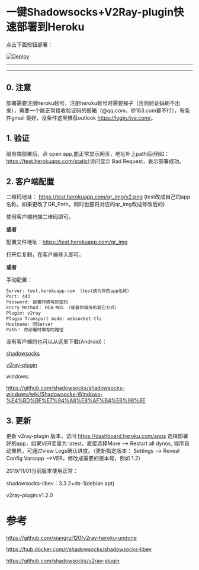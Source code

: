 # 一键Shadowsocks+V2Ray-plugin快速部署到Heroku

点击下面按钮部署：

[![Deploy](https://www.herokucdn.com/deploy/button.png)](https://heroku.com/deploy)
- - -
- - -

## 0. 注意

部署需要注册heroku帐号，注册heroku帐号时需要梯子（否则验证码刷不出来），需要一个能正常接收验证码的邮箱（@qq.com，@163.com都不行），有条件gmail
最好，没条件这里推荐outlook <https://login.live.com/>。

## 1. 验证

服务端部署后，点 open app,能正常显示网页，地址补上path后(例如：<https://test.herokuapp.com/static>)访问显示 Bad Request，表示部署成功。

## 2. 客户端配置

二维码地址： https://test.herokuapp.com/qr_img/v2.png
(test改成自己的app名称，如果更改了QR_Path，同时也要将对应的qr_img改成修改后的)

使用客户端扫描二维码即可。

**或者**

配置文件地址：https://test.herokuapp.com/qr_img

打开后复制，在客户端导入即可。

**或者**

手动配置：

```sh
Server: test.herokuapp.com （test换为你的app名称）
Port: 443
Password: 部署时填写的密码
Encry Method： RC4-MD5 （或者你填写的其它方式）
Plugin: v2ray
Plugin Transport mode: websocket-tls
Hostname: 同Server
Path： 你部署时填写的路径
```

没有客户端的也可以从这里下载(Android)：

[shadowsocks](https://github.com/ygcaicn/ss-heroku/raw/master/app/Shadowsocks%204.8.5%20(com.github.shadowsocks).apk)

[v2ray-plugin](https://github.com/ygcaicn/ss-heroku/raw/master/app/v2ray%201.3.0%20(com.github.shadowsocks.plugin.v2ray).apk)

windows:

<https://github.com/shadowsocks/shadowsocks-windows/wiki/Shadowsocks-Windows-%E4%BD%BF%E7%94%A8%E8%AF%B4%E6%98%8E>

## 3. 更新

更新 v2ray-plugin 版本，访问 <https://dashboard.heroku.com/apps> 选择部署好的app，如果VER变量为 latest。直接选择More --> Restart all dynos, 程序自动重启，可通过view Logs确认进度。（更新指定版本： Settings --> Reveal Config Varsapp -->VER，修改成需要的版本号，例如 1.2）

2019/11/01当前版本使用正常：

shadowsocks-libev：3.3.2+ds-1(debian apt)

v2ray-plugin:v1.2.0

# 参考 

https://github.com/xiangrui120/v2ray-heroku-undone

https://hub.docker.com/r/shadowsocks/shadowsocks-libev

https://github.com/shadowsocks/v2ray-plugin
